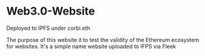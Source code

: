 # Web3.0-Website
Deployed to IPFS under corbi.eth


The purpose of this website it to test the validity of the Ethereum ecosystem for websites. It's a simple name website uploaded to IFPS via Fleek


